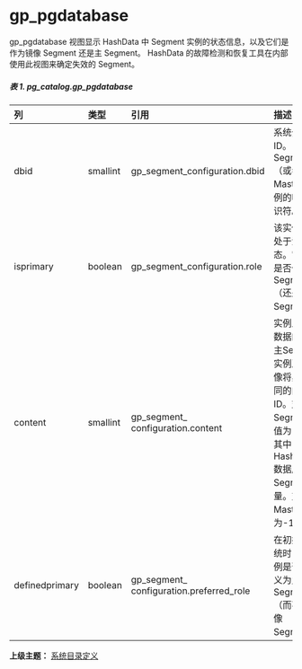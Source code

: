 # gp_pgdatabase

gp_pgdatabase 视图显示 HashData 中 Segment 实例的状态信息，以及它们是作为镜像 Segment 还是主 Segment。 HashData 的故障检测和恢复工具在内部使用此视图来确定失效的 Segment。

##### 表 1\. pg\_catalog.gp\_pgdatabase

|列|类型|引用|描述|
|:---|:---|:---|:---|
|dbid|smallint|gp\_segment\_configuration.dbid|系统分配的ID。Segment（或者Master）实例的唯一标识符。
|isprimary|boolean|gp\_segment\_configuration.role|该实例是否处于活动状态。它目前是否作为主Segment（还是镜像Segment）。
|content|smallint|gp\_segment\_ configuration.content|实例上部分数据的ID。主Segment实例及其镜像将具有相同的内容ID。对于Segment，值为 0- _N_, 其中 _N_ 是 HashData 数据库中的Segment数量。对于Master，值为-1。
|definedprimary|boolean|gp\_segment\_ configuration.preferred_role|在初始化系统时，该实例是否被定义为主Segment（而不是镜像Segment）。

**上级主题：** [系统目录定义](./README.md)